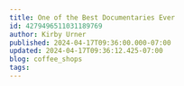 ```yaml
---
title: One of the Best Documentaries Ever
id: 4279496511031189769
author: Kirby Urner
published: 2024-04-17T09:36:00.000-07:00
updated: 2024-04-17T09:36:12.425-07:00
blog: coffee_shops
tags: 
---
```


